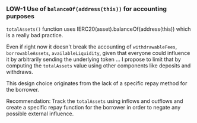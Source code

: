 ### LOW-1 Use of `balanceOf(address(this))` for accounting purposes

`totalAssets()` function uses IERC20(asset).balanceOf(address(this)) which is a really bad practice.

Even if right now it doesn't break the accounting of `withdrawableFees`, `borrowableAssets`, `availableLiquidity`, given that everyone could influence it by arbitrarily sending the underlying token ... I propose to limit that by computing the `totalAssets` value using other components like deposits and withdraws. 

This design choice originates from the lack of a specific repay method for the borrower.

Recommendation: Track the `totalAssets` using inflows and outflows and create a specific repay function for the borrower in order to negate any possible external influence. 